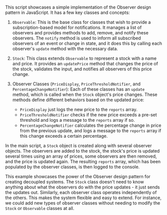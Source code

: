 This script showcases a simple implementation of the Observer design pattern in JavaScript. It has a few key classes and concepts:

1. `Observable`: This is the base class for classes that wish to provide a subscription-based model for notifications. It manages a list of observers and provides methods to add, remove, and notify these observers. The `notify` method is used to inform all subscribed observers of an event or change in state, and it does this by calling each observer's `update` method with the necessary data.

2. `Stock`: This class extends `Observable` to represent a stock with a name and price. It provides an `updatePrice` method that changes the price of the stock, validates the input, and notifies all observers of this price change.

3. Observer Classes (`PriceDisplay`, `PriceThresholdNotifier`, and `PercentageChangeNotifier`): Each of these classes has an `update` method, which is called when the `Stock` object's price changes. These methods define different behaviors based on the updated price:
   - `PriceDisplay` just logs the new price to the `reports` array.
   - `PriceThresholdNotifier` checks if the new price exceeds a pre-set threshold and logs a message to the `reports` array if so.
   - `PercentageChangeNotifier` calculates the percentage change in price from the previous update, and logs a message to the `reports` array if this change exceeds a certain percentage.

In the main script, a `Stock` object is created along with several observer objects. The observers are added to the stock, the stock's price is updated several times using an array of prices, some observers are then removed, and the price is updated again. The resulting `reports` array, which has been populated by the observer classes, is then logged to the console.

This example showcases the power of the Observer design pattern for creating decoupled systems. The `Stock` class doesn't need to know anything about what the observers do with the price updates - it just sends the updates out. Similarly, each observer class operates independently of the others. This makes the system flexible and easy to extend. For instance, we could add new types of observer classes without needing to modify the `Stock` or `Observable` classes at all.
